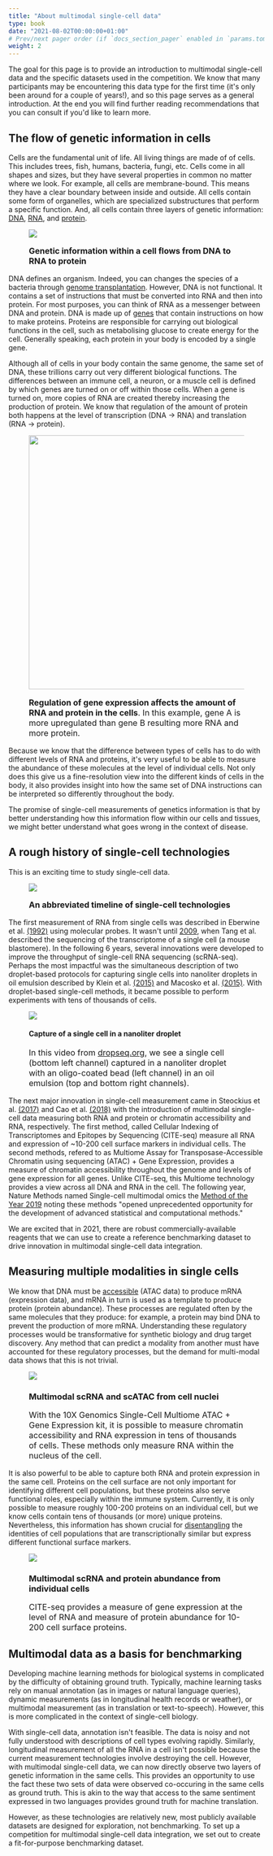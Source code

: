 ```yaml
---
title: "About multimodal single-cell data"
type: book
date: "2021-08-02T00:00:00+01:00"
# Prev/next pager order (if `docs_section_pager` enabled in `params.toml`)
weight: 2
---
```

The goal for this page is to provide an introduction to multimodal single-cell data and the specific datasets used in the competition. We know that many participants may be encountering this data type for the first time (it's only been around for a couple of years!), and so this page serves as a general introduction. At the end you will find further reading recommendations that you can consult if you'd like to learn more.

## The flow of genetic information in cells

Cells are the fundamental unit of life. All living things are made of of cells. This includes trees, fish, humans, bacteria, fungi, etc. Cells come in all shapes and sizes, but they have several properties in common no matter where we look. For example, all cells are membrane-bound. This means they have a clear boundary between inside and outside. All cells contain some form of organelles, which are specialized substructures that perform a specific function. And, all cells contain three layers of genetic information: [DNA](https://www.genome.gov/genetics-glossary/Deoxyribonucleic-Acid), [RNA](https://www.genome.gov/genetics-glossary/RNA-Ribonucleic-Acid), and [protein](https://www.genome.gov/genetics-glossary/Protein).


<figure>
  <img src="/media/learning/central-dogma-large.png">
  <figcaption>
    <p style="font-size: medium;">
      <strong>Genetic information within a cell flows from DNA to RNA to protein</strong>
    </p>
  </figcaption>
</figure>

DNA defines an organism. Indeed, you can changes the species of a bacteria through [genome transplantation](https://pubmed.ncbi.nlm.nih.gov/17600181/). However, DNA is not functional. It contains a set of instructions that must be converted into RNA and then into protein. For most purposes, you can think of RNA as a messenger between DNA and protein. DNA is made up of [genes](https://www.genome.gov/genetics-glossary/Gene) that contain instructions on how to make proteins. Proteins are responsible for carrying out biological functions in the cell, such as metabolising glucose to create energy for the cell.  Generally speaking, each protein in your body is encoded by a single gene.

Although all of cells in your body contain the same genome, the same set of DNA, these trillions carry out very different biological functions. The differences between an immune cell, a neuron, or a muscle cell is defined by which genes are turned on or off within those cells. When a gene is turned on, more copies of RNA are created thereby increasing the production of protein. We know that regulation of the amount of protein both happens at the level of transcription (DNA -> RNA) and translation (RNA -> protein).

<figure>
  <img style="width: 500px;" src="/media/learning/differing_expression.png">
  <figcaption>
    <p style="font-size: medium;">
      <strong>Regulation of gene expression affects the amount of RNA and protein in the cells</strong>. In this example, gene A is more upregulated than gene B resulting more RNA and more protein.
    </p>
  </figcaption>
</figure>

Because we know that the difference between types of cells has to do with different levels of RNA and proteins, it's very useful to be able to measure the abundance of these molecules at the level of individual cells. Not only does this give us a fine-resolution view into the different kinds of cells in the body, it also provides insight into how the same set of DNA instructions can be interpreted so differently throughout the body.

The promise of single-cell measurements of genetics information is that by better understanding how this information flow within our cells and tissues, we might better understand what goes wrong in the context of disease.

## A rough history of single-cell technologies

This is an exciting time to study single-cell data.

<figure>
  <img src="/media/learning/timeline.png">
  <figcaption>
    <p style="font-size: medium;">
      <strong>An abbreviated timeline of single-cell technologies</strong>
    </p>
  </figcaption>
</figure>

The first measurement of RNA from single cells was described in Eberwine et al. [(1992)](https://www.pnas.org/content/89/7/3010) using molecular probes. It wasn't until [2009](https://www.ncbi.nlm.nih.gov/pubmed/19349980/), when Tang et al. described the sequencing of the transcriptome of a single cell (a mouse blastomere). In the following 6 years, several innovations were developed to improve the throughput of single-cell RNA sequencing (scRNA-seq). Perhaps the most impactful was the simultaneous description of two droplet-based protocols for capturing single cells into nanoliter droplets in oil emulsion described by Klein et al. [(2015)](https://pubmed.ncbi.nlm.nih.gov/26000487/) and Macosko et al. [(2015)](https://pubmed.ncbi.nlm.nih.gov/26000488/). With droplet-based single-cell methods, it became possible to perform experiments with tens of thousands of cells.

<figure>
  <img src="/media/learning/dropseq.gif">
  <figcaption>
    <h4>
      Capture of a single cell in a nanoliter droplet
    </h4>
    <p style="font-size: medium;">
      In this video from <a href="https://dropseq.org">dropseq.org</a>, we see a single cell (bottom left channel) captured in a nanoliter droplet with an oligo-coated bead (left channel) in an oil emulsion (top and bottom right channels).
    </p>
  </figcaption>
</figure>


The next major innovation in single-cell measurement  came in Steockius et al. [(2017)](https://pubmed.ncbi.nlm.nih.gov/28759029/) and Cao et al. [(2018)](https://science.sciencemag.org/content/361/6409/1380) with the introduction of multimodal single-cell data measuring both RNA and protein or chromatin accessibility and RNA, respectively. The first method, called Cellular Indexing of Transcriptomes and Epitopes by Sequencing (CITE-seq) measure all RNA and expression of ~10-200 cell surface markers in individual cells. The second methods, refered to as Multiome Assay for Transposase-Accessible Chromatin using sequencing (ATAC) + Gene Expression, provides a measure of chromatin accessibility throughout the genome and levels of gene expression for all genes. Unlike CITE-seq, this Multiome technology provides a view across all DNA and RNA in the cell. The following year, Nature Methods named Single-cell multimodal omics the [Method of the Year 2019](https://www.nature.com/articles/s41592-019-0703-5) noting these methods "opened unprecedented opportunity for the development of advanced statistical and computational methods."

We are excited that in 2021, there are robust commercially-available reagents that we can use to create a reference benchmarking dataset to drive innovation in multimodal single-cell data integration.


## Measuring multiple modalities in single cells
We know that DNA must be [accessible](https://www.nature.com/articles/s43586-020-00008-9) (ATAC data) to produce mRNA (expression data), and mRNA in turn is used as a template to produce protein (protein abundance). These processes are regulated often by the same molecules that they produce: for example, a protein may bind DNA to prevent the production of more mRNA. Understanding these regulatory processes would be transformative for synthetic biology and drug target discovery. Any method that can predict a modality from another must have accounted for these regulatory processes, but the demand for multi-modal data shows that this is not trivial.

<figure>
  <img src="/media/learning/ATAC-seq.svg">
  <figcaption>
    <h3>
      Multimodal scRNA and scATAC from cell nuclei
    </h3>
    <p style="font-size: medium;">
      With the 10X Genomics Single-Cell Multiome ATAC + Gene Expression kit, it is possible to measure chromatin accessibility and RNA expression in tens of thousands of cells. These methods only measure RNA within the nucleus of the cell.
    </p>
  </figcaption>
</figure>

It is also powerful to be able to capture both RNA and protein expression in the same cell. Proteins on the cell surface are not only important for identifying different cell populations, but these proteins also serve functional roles, especially within the immune system. Currently, it is only possible to measure roughly 100-200 proteins on an individual cell, but we know cells contain tens of thousands (or more) unique proteins. Nevertheless, this information has shown crucial for [disentangling](https://www.cell.com/cell/fulltext/S0092-8674(21)00583-3) the identities of cell populations that are transcriptionally similar but express different functional surface markers.


<figure>
  <img src="/media/learning/CITE-seq.svg">
  <figcaption>
    <h3>
      Multimodal scRNA and protein abundance from individual cells
    </h3>
    <p style="font-size: medium;">
      CITE-seq provides a measure of gene expression at the level of RNA and measure of protein abundance for 10-200 cell surface proteins.
    </p>
  </figcaption>
</figure>

## Multimodal data as a basis for benchmarking
Developing machine learning methods for biological systems in complicated by the difficulty of obtaining ground truth. Typically, machine learning tasks rely on manual annotation (as in images or natural language queries), dynamic measurements (as in longitudinal health records or weather), or multimodal measurement (as in translation or text-to-speech). However, this is more complicated in the context of single-cell biology.

With single-cell data, annotation isn't feasible. The data is noisy and not fully understood with descriptions of cell types evolving rapidly. Similarly, longitudinal measurement of all the RNA in a cell isn't possible because the current measurement technologies involve destroying the cell. However, with multimodal single-cell data, we can now directly observe two layers of genetic information in the same cells. This provides an opportunity to use the fact these two sets of data were observed co-occuring in the same cells as ground truth. This is akin to the way that access to the same sentiment expressed in two languages provides ground truth for machine translation.

However, as these technologies are relatively new, most publicly available datasets are designed for exploration, not benchmarking. To set up a competition for multimodal single-cell data integration, we set out to create a fit-for-purpose benchmarking dataset.
